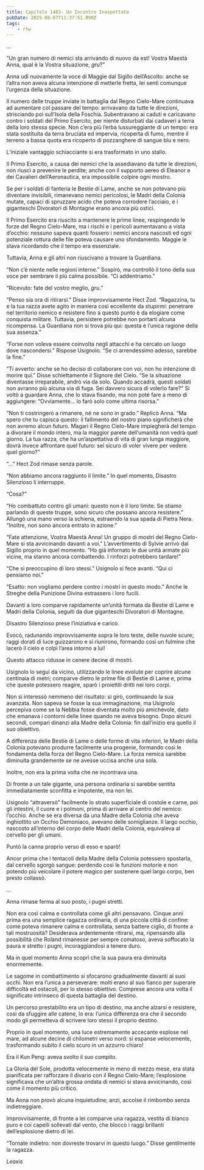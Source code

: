 ```yaml
---
title: Capitolo 1483- Un Incontro Inaspettato
pubDate: 2025-08-07T11:37:51.099Z
tags:
    - rtw
---
```



…


“Un gran numero di nemici sta arrivando di nuovo da est! Vostra Maestà Anna, qual è la Vostra situazione, <em>gru</em>?”


Anna udì nuovamente la voce di Maggie dal Sigillo dell’Ascolto: anche se l’altra non aveva alcuna intenzione di metterle fretta, lei sentì comunque l’urgenza della situazione.


Il numero delle truppe inviate in battaglia dal Regno Cielo-Mare continuava ad aumentare col passare del tempo: arrivavano da tutte le direzioni, strisciando poi sull’Isola della Foschia. Subentravano ai caduti e caricavano contro i soldati del Primo Esercito, per niente disturbati dai cadaveri a terra della loro stessa specie. Non c’era più l’erba lussureggiante di un tempo: era stata sostituita da terra bruciata ed impervia, ricoperta di fumo, mentre il terreno a bassa quota era ricoperto di pozzanghere di sangue blu e nero.


L’iniziale vantaggio schiacciante si era trasformato in uno stallo.


Il Primo Esercito, a causa dei nemici che la assediavano da tutte le direzioni, non riuscì a prevenire le perdite; anche con il supporto aereo di Eleanor e dei Cavalieri dell’Aeronautica, era impossibile colpire ogni mostro.


Se per i soldati di fanteria le Bestie di Lame, anche se non potevano più diventare invisibili, rimanevano nemici pericolosi, le Madri della Colonia mutate, capaci di spruzzare acido che poteva corrodere l’acciaio, e i giganteschi Divoratori di Montagne erano ancora più ostici.


Il Primo Esercito era riuscito a mantenere le prime linee, respingendo le forze del Regno Cielo-Mare, ma i rischi e i pericoli aumentavano a vista d’occhio: nessuno sapeva quanti fossero i nemici ancora nascosti ed ogni potenziale rottura delle file poteva causare uno sfondamento. Maggie le stava ricordando che il tempo era essenziale.


Tuttavia, Anna e gli altri non riuscivano a trovare la Guardiana.


“Non c’è niente nelle regioni interne.” Sospirò, ma controllò il tono della sua voce per sembrare il più calma possibile. “Ci addentriamo.”


“Ricevuto: fate del vostro meglio, <em>gru</em>.”


“Penso sia ora di ritirarsi.” Disse improvvisamente Hect Zod. “Ragazzina, tu e la tua razza avete agito in maniera così eccellente da stupirmi: penetrare nel territorio nemico e resistere fino a questo punto è da elogiare come conquista militare. Tuttavia, persistere potrebbe non portarti alcuna ricompensa. La Guardiana non si trova più qui: questa è l’unica ragione della sua assenza.”


“Forse non voleva essere coinvolta negli attacchi e ha cercato un luogo dove nascondersi.” Rispose Usignolo. “Se ci arrendessimo adesso, sarebbe la fine.”


“Ti avverto: anche se ho deciso di collaborare con voi, non ho intenzione di morire qui.” Disse schiettamente il Signore del Cielo. “Se la situazione diventasse irreparabile, andrò via da solo. Quando accadrà, questi soldati non avranno più alcuna via di fuga. Sei davvero sicura di volerlo fare?” Si voltò a guardare Anna, che lo stava fisando, ma non poté fare a meno di aggiungere: “Ovviamente… lo farò solo come ultima risorsa.”


“Non ti costringerò a rimanere, né ne sono in grado.” Replicò Anna. “Ma spero che tu capisca questo: il fallimento del nostro piano significherà che non avremo alcun futuro. Magari il Regno Cielo-Mare impiegherà del tempo a divorare il mondo intero, ma la maggior parete dell’umanità non vedrà quel giorno. La tua razza, che ha un’aspettativa di vita di gran lunga maggiore, dovrà invece affrontare quel futuro: sei sicuro di voler vivere per vedere quel giorno?”


“…” Hect Zod rimase senza parole.


“Non abbiamo ancora raggiunto il limite.” In quel momento, Disastro Silenzioso li interruppe.


“Cosa?”


“Ho combattuto contro gli umani: questo non è il loro limite. Se stiamo parlando di queste truppe, sono sicuro che possano ancora resistere.” Allungò una mano verso la schiena, estraendo la sua spada di Pietra Nera. “Inoltre, non sono ancora entrato in azione.”


“Fate attenzione, Vostra Maestà Anna! Un gruppo di mostri del Regno Cielo-Mare si sta avvicinando davanti a voi.” L’avvertimento di Sylvie arrivò dal Sigillo proprio in quel momento. “Ho già infornato le due unità armate più vicine, ma stanno ancora combattendo. I rinforzi potrebbero tardare!”


“Che si preoccupino di loro stessi.” Usignolo si fece avanti. “Qui ci pensiamo noi.”


“Esatto: non vogliamo perdere contro i mostri in questo modo.” Anche le Streghe della Punizione Divina estrassero i loro fucili.


Davanti a loro comparve rapidamente un’unità formata da Bestie di Lame e Madri della Colonia, seguiti da due giganteschi Divoratori di Montagne.


Disastro Silenzioso prese l’iniziativa e caricò.


Evocò, radunando improvvisamente sopra le loro teste, delle nuvole scure; raggi dorati di luce guizzarono e si riunirono, formando così un fulmine che lacerò il cielo e colpì l’area intorno a lui!


Questo attacco ridusse in cenere decine di mostri.


Usignolo lo seguì da vicino, utilizzando le linee evolute per coprire alcune centinaia di metri; comparve dietro le prime file di Bestie di Lame e, prima che queste potessero reagire, sparò i proiettili dritti nei loro corpi.


Non si interessò nemmeno del risultato: si girò, continuando la sua avanzata. Non sapeva se fosse la sua immaginazione, ma Usignolo percepiva come se la Nebbia fosse diventata molto più amichevole, dato che emanava i contorni delle linee quando ne aveva bisogno. Dopo alcuni secondi, comparì dinanzi alla Madre della Colonia: fin dall’inizio era quello il suo obiettivo.


A differenza delle Bestie di Lame o delle forme di vita inferiori, le Madri della Colonia potevano produrre facilmente una progenie, formando così le fondamenta della forza del Regno Cielo-Mare. La forza nemica sarebbe diminuita grandemente se ne avesse uccisa anche una sola.


Inoltre, non era la prima volta che ne incontrava una.


Di fronte a un tale gigante, una persona ordinaria si sarebbe sentita immediatamente sconfitta e impotente, ma non lei.


Usignolo “attraversò” facilmente lo strato superficiale di costole e carne, poi gli intestini, il cuore e i polmoni, prima di arrivare al centro del nemico: l’occhio. Anche se era diversa da una Madre della Colonia che aveva inghiottito un Occhio Demoniaco, avevano delle somiglianze. Il largo occhio, nascosto all’interno del corpo delle Madri della Colonia, equivaleva al cervello per gli umani.


Puntò la canna proprio verso di esso e sparò!


Ancor prima che i tentacoli della Madre della Colonia potessero spostarla, dal cervello sgorgò sangue: perdendo così le funzioni motorie e non potendo più veicolare il potere magico per sostenere quel largo corpo, ben presto collassò.






…






Anna rimase ferma al suo posto, i pugni stretti.


Non era così calma e controllata come gli altri pensavano. Cinque anni prima era una semplice ragazza ordinaria, di una piccola città di confine: come poteva rimanere calma e controllata, senza battere ciglio, di fronte a tali mostruosità? Desiderava ardentemente ritirarsi, ma, ripensando alla possibilità che Roland rimanesse per sempre comatoso, aveva soffocato la paura e stretto i pugni, incoraggiandosi a tenere duro.


Ma in quel momento Anna scoprì che la sua paura era diminuita enormemente.


Le sagome in combattimento si sfocarono gradualmente davanti ai suoi occhi. Non era l’unica a perseverare: molti erano al suo fianco per superare difficoltà ed ostacoli, per lo stesso obiettivo. Comprese ancora una volta il significato intrinseco di questa battaglia del destino.


Un percorso prestabilito era un tipo di destino, ma anche alzarsi e resistere, così da sfuggire alle catene, lo era: l’unica differenza era che il secondo modo gli permetteva di scrivere loro stessi il proprio destino.


Proprio in quel momento, una luce estremamente accecante esplose nel mare, ad alcune decine di chilometri verso nord: si espanse velocemente, trasformando subito il cielo scuro in un azzurro chiaro!


Era il Kun Peng: aveva svolto il suo compito.


La Gloria del Sole, prodotta velocemente in meno di mezzo mese, era stata pianificata per rafforzare il divario con il Regno Cielo-Mare; l’esplosione significava che un’altra grossa ondata di nemici si stava avvicinando, così come il momento più critico.


Ma Anna non provò alcuna inquietudine; anzi, accolse il rimbombo senza indietreggiare.


Improvvisamente, di fronte a lei comparve una ragazza, vestita di bianco puro e coi capelli sollevati dal vento, che bloccò i raggi brillanti dell’esplosione dietro di lei.


“Tornate indietro: non dovreste trovarvi in questo luogo.” Disse gentilmente la ragazza.










<em>Leaxis</em>
                                


                                



